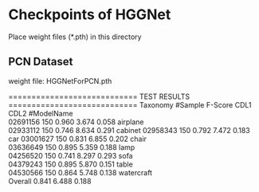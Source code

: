 # Checkpoints of HGGNet

Place weight files (*.pth) in this directory



## PCN Dataset 

weight file: HGGNetForPCN.pth

============================ TEST RESULTS ============================
 Taxonomy	#Sample	F-Score	CDL1	CDL2	#ModelName	
 02691156	150				0.960 	3.674 	0.058 	airplane	
 02933112	150				0.746 	8.634 	0.291 	cabinet	
 02958343	150				0.792 	7.472 	0.183 	car	
 03001627	150				0.831 	6.855 	0.202 	chair	
 03636649	150				0.895 	5.359 	0.188 	lamp	
 04256520	150				0.741 	8.297 	0.293 	sofa	
 04379243	150				0.895 	5.870 	0.151 	table	
 04530566	150				0.864 	5.748 	0.138 	watercraft	
 Overall 							   0.841 	6.488 	0.188 	

